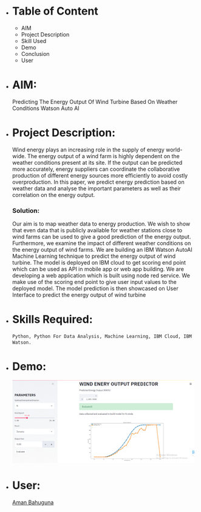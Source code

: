 * # Table of Content
    * AIM
    * Project Description 
    * Skill Used
    * Demo
    * Conclusion
    * User

* # AIM:
    Predicting The Energy Output Of Wind Turbine Based On Weather Conditions Watson Auto AI
    
* # Project Description:
    Wind energy plays an increasing role in the supply of energy world-wide. The energy output of a wind farm is highly dependent on the weather conditions present at its             site. If the output can be predicted more accurately, energy suppliers can coordinate the collaborative production of different energy sources more efficiently to avoid           costly overproduction. In this paper, we predict energy prediction based on weather data and analyse the important parameters as well as their correlation on the energy           output.
    ### Solution:
    Our aim is to map weather data to energy production. We wish to show that even data that is publicly available for weather stations close to wind farms can be used to give a       good prediction of the energy output. Furthermore, we examine the impact of different weather conditions on the energy output of wind farms. We are building an IBM Watson         AutoAI Machine Learning technique to predict the energy output of wind turbine. The model is deployed on IBM cloud to get scoring end point which can be used as API in mobile     app or web app building. We are developing a web application which is built using node red service. We make use of the scoring end point to give user input values to the           deployed model. The model prediction is then showcased on User Interface to predict the energy output of wind turbine
    
* # Skills Required:
      Python, Python For Data Analysis, Machine Learning, IBM Cloud, IBM Watson.
      
* # Demo:
    ![Demo_Wind_Prediction](Demo_Wind_Prediction.png)
    
* # User:
    [Aman Bahuguna](https://github.com/SmartPracticeschool/llSPS-INT-3437-Predicting-the-Energy-Output-of-Wind-Turbine-Based-on-Weather-Conditions-Watson-Auto-/edit/master/README.md)

      
